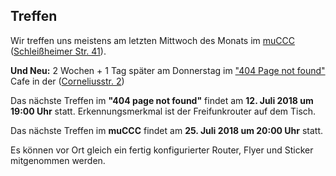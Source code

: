 ## Treffen

Wir treffen uns meistens am letzten Mittwoch des Monats im [muCCC](https://muc.ccc.de) ([Schleißheimer Str. 41](https://osm.org/go/0JAf0IVLh?node=2012031859)). 

**Und Neu:** 2 Wochen + 1 Tag später am Donnerstag im ["404 Page not found"](http://viernullvier.net/) Cafe in der ([Corneliusstr. 2](https://www.openstreetmap.org/#map=19/48.13272/11.57425))


Das nächste Treffen im **"404 page not found"** findet am **12. Juli 2018 um 19:00 Uhr** statt. Erkennungsmerkmal ist der Freifunkrouter auf dem Tisch.

Das nächste Treffen im **muCCC** findet am **25. Juli 2018 um 20:00 Uhr** statt.

Es können vor Ort gleich ein fertig konfigurierter Router, Flyer und Sticker mitgenommen werden.

<!-- Zusätzlich findet diesen Monat am **15.2.2018 ab 19 Uhr** ein Freifunk-Treffen im "404 page not found" Cafe in der ([Corneliusstr. 2](https://www.openstreetmap.org/node/279849547)) statt, diesmal mit einem Vortrag über den Einsatz und Aufbau von freifunk in Flüchtlingsheimen.  -->
